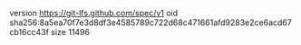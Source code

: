 version https://git-lfs.github.com/spec/v1
oid sha256:8a5ea70f7e3d8df3e4585789c722d68c471661afd9283e2ce6acd67cb16cc43f
size 11496
